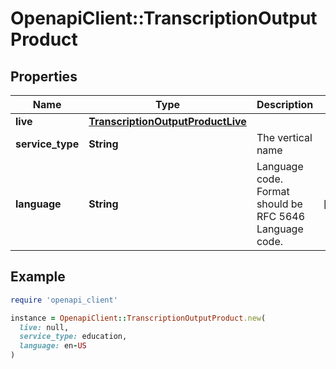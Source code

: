 # OpenapiClient::TranscriptionOutputProduct

## Properties

| Name | Type | Description | Notes |
| ---- | ---- | ----------- | ----- |
| **live** | [**TranscriptionOutputProductLive**](TranscriptionOutputProductLive.md) |  |  |
| **service_type** | **String** | The vertical name |  |
| **language** | **String** | Language code. Format should be RFC 5646 Language code. | [optional] |

## Example

```ruby
require 'openapi_client'

instance = OpenapiClient::TranscriptionOutputProduct.new(
  live: null,
  service_type: education,
  language: en-US
)
```

